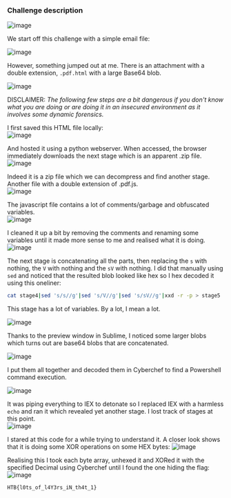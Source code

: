 ### Challenge description

![image](https://github.com/LazyTitan33/CTF-Writeups/assets/80063008/8967d207-47c6-4c62-a0d6-2998ee9f337d)

We start off this challenge with a simple email file:

![image](https://github.com/LazyTitan33/CTF-Writeups/assets/80063008/be55af36-0a6c-4443-aad8-f4f2a357221c)

However, something jumped out at me. There is an attachment with a double extension, `.pdf.html` with a large Base64 blob.

![image](https://github.com/LazyTitan33/CTF-Writeups/assets/80063008/0368de9d-0c2f-413a-acab-b9327b8193cb)

DISCLAIMER: _The following few steps are a bit dangerous if you don't know what you are doing or are doing it in an insecured environment as it involves some dynamic forensics._

I first saved this HTML file locally:  
![image](https://github.com/LazyTitan33/CTF-Writeups/assets/80063008/155b39e8-d338-44db-ac77-a964f41d0e6f)

And hosted it using a python webserver. When accessed, the browser immediately downloads the next stage which is an apparent .zip file.  
![image](https://github.com/LazyTitan33/CTF-Writeups/assets/80063008/216917f4-dfd1-48ca-8239-a4578ef92beb)

Indeed it is a zip file which we can decompress and find another stage. Another file with a double extension of .pdf.js.  
![image](https://github.com/LazyTitan33/CTF-Writeups/assets/80063008/c911d771-bc39-4678-b99f-3624979bac82)

The javascript file contains a lot of comments/garbage and obfuscated variables.  
![image](https://github.com/LazyTitan33/CTF-Writeups/assets/80063008/667472c8-b38f-44c1-8456-66ebc4a037f3)

I cleaned it up a bit by removing the comments and renaming some variables until it made more sense to me and realised what it is doing.  
![image](https://github.com/LazyTitan33/CTF-Writeups/assets/80063008/8491a4b5-dce7-490b-8439-e90cc9a9d528)

The next stage is concatenating all the parts, then replacing the `s` with nothing, the `V` with nothing and the `sV` with nothing. I did that manually using `sed` and noticed that the resulted blob looked like hex so I hex decoded it using this oneliner:

```bash
cat stage4|sed 's/s//g'|sed 's/V//g'|sed 's/sV//g'|xxd -r -p > stage5
```

This stage has a lot of variables. By a lot, I mean a lot.

![image](https://github.com/LazyTitan33/CTF-Writeups/assets/80063008/5e33844a-817b-46bf-baa6-df946857ec7f)

Thanks to the preview window in Sublime, I noticed some larger blobs which turns out are base64 blobs that are concatenated.  

![image](https://github.com/LazyTitan33/CTF-Writeups/assets/80063008/81336a7b-ce9b-4aa0-80d2-5f3831122fbc)

I put them all together and decoded them in Cyberchef to find a Powershell command execution.

![image](https://github.com/LazyTitan33/CTF-Writeups/assets/80063008/f34d62bc-b8e5-413c-bdc7-9bedf86ca9bc)

It was piping everything to IEX to detonate so I replaced IEX with a harmless `echo` and ran it which revealed yet another stage. I lost track of stages at this point.  
![image](https://github.com/LazyTitan33/CTF-Writeups/assets/80063008/2f31429f-0a28-428a-9c4e-3f9500802dba)

I stared at this code for a while trying to understand it. A closer look shows that it is doing some XOR operations on some HEX bytes:
![image](https://github.com/LazyTitan33/CTF-Writeups/assets/80063008/ffc0731c-2d92-42e9-845e-cb1d825be2bf)

Realising this I took each byte array, unhexed it and XORed it with the specified Decimal using Cyberchef until I found the one hiding the flag:  
![image](https://github.com/LazyTitan33/CTF-Writeups/assets/80063008/828ab456-a338-4abd-95b7-4525ea3760e7)

```HTB{l0ts_of_l4Y3rs_iN_th4t_1}```




